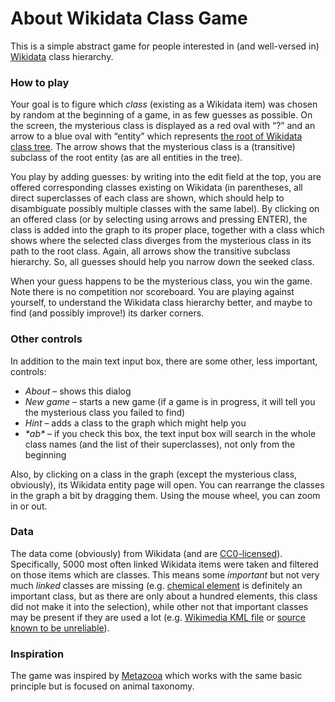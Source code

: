 About Wikidata Class Game
=========================

This is a simple abstract game for people interested in (and well-versed in) [Wikidata](https://www.wikidata.org) class hierarchy.

### How to play

Your goal is to figure which _class_ (existing as a Wikidata item) was chosen by random at the beginning of a game, in as few guesses as possible. On the screen, the mysterious class is displayed as a red oval with “?” and an arrow to a blue oval with “entity” which represents [the root of Wikidata class tree](https://www.wikidata.org/wiki/Q35120). The arrow shows that the mysterious class is a (transitive) subclass of the root entity (as are all entities in the tree).

You play by adding guesses: by writing into the edit field at the top, you are offered corresponding classes existing on Wikidata (in parentheses, all direct superclasses of each class are shown, which should help to disambiguate possibly multiple classes with the same label). By clicking on an offered class (or by selecting using arrows and pressing ENTER), the class is added into the graph to its proper place, together with a class which shows where the selected class diverges from the mysterious class in its path to the root class. Again, all arrows show the transitive subclass hierarchy. So, all guesses should help you narrow down the seeked class.

When your guess happens to be the mysterious class, you win the game. Note there is no competition nor scoreboard. You are playing against yourself, to understand the Wikidata class hierarchy better, and maybe to find (and possibly improve!) its darker corners.

### Other controls

In addition to the main text input box, there are some other, less important, controls:

*   _About_ – shows this dialog
*   _New game_ – starts a new game (if a game is in progress, it will tell you the mysterious class you failed to find)
*   _Hint_ – adds a class to the graph which might help you
*   _\*ab\*_ – if you check this box, the text input box will search in the whole class names (and the list of their superclasses), not only from the beginning

Also, by clicking on a class in the graph (except the mysterious class, obviously), its Wikidata entity page will open. You can rearrange the classes in the graph a bit by dragging them. Using the mouse wheel, you can zoom in or out.

### Data

The data come (obviously) from Wikidata (and are [CC0-licensed](https://creativecommons.org/publicdomain/zero/1.0/)). Specifically, 5000 most often linked Wikidata items were taken and filtered on those items which are classes. This means some _important_ but not very much _linked_ classes are missing (e.g. [chemical element](https://www.wikidata.org/wiki/Q11344) is definitely an important class, but as there are only about a hundred elements, this class did not make it into the selection), while other not that important classes may be present if they are used a lot (e.g. [Wikimedia KML file](https://www.wikidata.org/wiki/Q26267864) or [source known to be unreliable](https://www.wikidata.org/wiki/Q22979588)).

### Inspiration

The game was inspired by [Metazooa](https://metazooa.com/) which works with the same basic principle but is focused on animal taxonomy.
